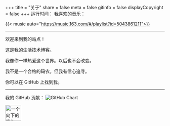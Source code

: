 +++
title = "关于" 
share = false
meta = false
gitinfo = false
displayCopyright = false
+++
运行时间：<span id="sitetime" style="color:#888888"></span>
我喜欢的音乐：

{{< music auto="https://music.163.com/#/playlist?id=5043861211">}}

---

欢迎来到我的站点！

这是我的生活技术博客。

我像你一样热爱这个世界。以后也不会改变。

我不是一个合格的码农。但我有信心追寻。

你可以在 GitHub 上找到我。

---

我的 GitHub 贡献：
![GitHub Chart](https://ghchart.rshah.org/Gaotianhe)

<img align="left" src="/images/about-arrow.png" width="50" height="50" alt="一个向下的箭头"></br></br>
